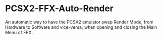 # PCSX2-FFX-Auto-Render
An automatic way to have the PCSX2 emulator swap Render Mode, from Hardware to Software and vice-versa, when opening and closing the Main Menu of FFX.
